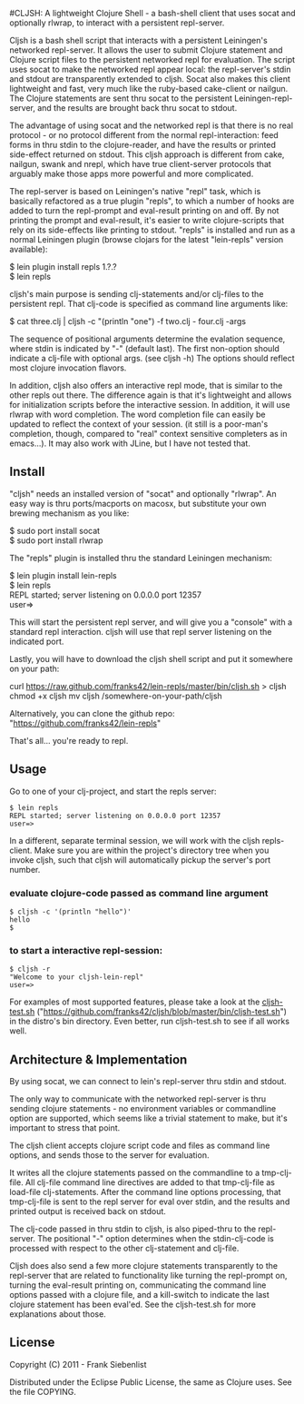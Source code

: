 #CLJSH: A lightweight Clojure Shell - a bash-shell client that uses socat and optionally rlwrap, to interact with a persistent repl-server.

Cljsh is a bash shell script that interacts with a persistent Leiningen's networked repl-server. It allows the user to submit Clojure statement and Clojure script files to the persistent networked repl for evaluation. The script uses socat to make the networked repl appear local: the repl-server's stdin and stdout are transparently extended to cljsh. Socat also makes this client lightweight and fast, very much like the ruby-based cake-client or nailgun. The Clojure statements are sent thru socat to the persistent Leiningen-repl-server, and the results are brought back thru socat to stdout.

The advantage of using socat and the networked repl is that there is no real protocol - or no protocol different from the normal repl-interaction: feed forms in thru stdin to the clojure-reader, and have the results or printed side-effect returned on stdout. This cljsh approach is different from cake, nailgun, swank and nrepl, which have true client-server protocols that arguably make those apps more powerful and more complicated.

The repl-server is based on Leiningen's native "repl" task, which is basically refactored as a true plugin "repls", to which a number of hooks are added to turn the repl-prompt and eval-result printing on and off. By not printing the prompt and eval-result, it's easier to write clojure-scripts that rely on its side-effects like printing to stdout. "repls" is installed and run as a normal Leiningen plugin (browse clojars for the latest "lein-repls" version available):

  $ lein plugin install repls 1.?.?  
  $ lein repls  
  
cljsh's main purpose is sending clj-statements and/or clj-files to the persistent repl. That clj-code is specified as command line arguments like:
  
  $ cat three.clj | cljsh -c "(println "one") -f two.clj - four.clj -args  
	
The sequence of positional arguments determine the evalation sequence, where stdin is indicated by "-" (default last). The first non-option should indicate a clj-file with optional args.
(see cljsh -h) The options should reflect most clojure invocation flavors.

In addition, cljsh also offers an interactive repl mode, that is similar to the other repls out there. The difference again is that it's lightweight and allows for initialization scripts before the interactive session. In addition, it will use rlwrap with word completion. The word completion file can easily be updated to reflect the context of your session. (it still is a poor-man's completion, though, compared to "real" context sensitive completers as in emacs...). It may also work with JLine, but I have not tested that.

## Install

"cljsh" needs an installed version of "socat" and optionally "rlwrap".
An easy way is thru ports/macports on macosx, but substitute your own brewing mechanism as you like:
  
  $ sudo port install socat  
  $ sudo port install rlwrap  


The "repls" plugin is installed thru the standard Leiningen mechanism:
  
  $ lein plugin install lein-repls  
  $ lein repls  
  REPL started; server listening on 0.0.0.0 port 12357  
  user=>  

This will start the persistent repl server, and will give you a "console" with a standard repl interaction. cljsh will use that repl server listening on the indicated port.

Lastly, you will have to download the cljsh shell script and put it somewhere on your path:

  curl https://raw.github.com/franks42/lein-repls/master/bin/cljsh.sh > cljsh
  chmod +x cljsh
	mv cljsh /somewhere-on-your-path/cljsh
	
Alternatively, you can clone the github repo: "https://github.com/franks42/lein-repls"
	
That's all... you're ready to repl.

## Usage

Go to one of your clj-project, and start the repls server:

	$ lein repls  
	REPL started; server listening on 0.0.0.0 port 12357 
	user=>  
	
In a different, separate terminal session, we will work with the cljsh repls-client. Make sure you are within the project's directory tree when you invoke cljsh, such that cljsh will automatically pickup the server's port number.

### evaluate clojure-code passed as command line argument

	$ cljsh -c '(println "hello")'
	hello
	$

### to start a interactive repl-session:

	$ cljsh -r
	"Welcome to your cljsh-lein-repl"
	user=>


For examples of most supported features, please take a look at the [cljsh-test.sh](https://github.com/franks42/cljsh/blob/master/bin/cljsh-test.sh) ("https://github.com/franks42/cljsh/blob/master/bin/cljsh-test.sh") in the distro's bin directory. Even better, run cljsh-test.sh to see if all works well.


## Architecture & Implementation

By using socat, we can connect to lein's repl-server thru stdin and stdout.

The only way to communicate with the networked repl-server is thru sending clojure statements - no environment variables or commandline option are supported, which seems like a trivial statement to make, but it's important to stress that point. 

The cljsh client accepts clojure script code and files as command line options, and  sends those to the server for evaluation.

It writes all the clojure statements passed on the commandline to a tmp-clj-file. All clj-file command line directives are added to that tmp-clj-file as load-file clj-statements. After the command line options processing, that tmp-clj-file is sent to the repl server for eval over stdin, and the results and printed output is received back on stdout.

The clj-code passed in thru stdin to cljsh, is also piped-thru to the repl-server. The positional "-" option determines when the stdin-clj-code is processed with respect to the other clj-statement and clj-file.

Cljsh does also send a few more clojure statements transparently to the repl-server that are related to functionality like turning the repl-prompt on, turning the eval-result printing on, communicating the command line options passed with a clojure file, and a kill-switch to indicate the last clojure statement has been eval'ed.
See the cljsh-test.sh for more explanations about those.

## License

Copyright (C) 2011 - Frank Siebenlist

Distributed under the Eclipse Public License, the same as Clojure
uses. See the file COPYING.
